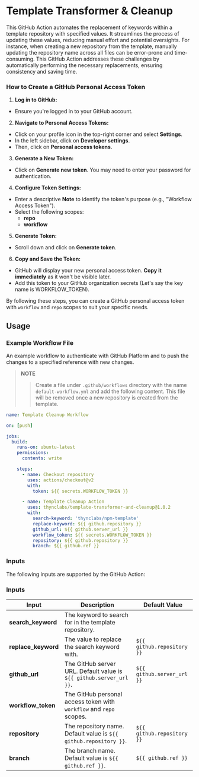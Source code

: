 # Template Transformer & Cleanup
This GitHub Action automates the replacement of keywords within a template repository with specified values. It streamlines the process of updating these values, reducing manual effort and potential oversights. For instance, when creating a new repository from the template, manually updating the repository name across all files can be error-prone and time-consuming. This GitHub Action addresses these challenges by automatically performing the necessary replacements, ensuring consistency and saving time.

### How to Create a GitHub Personal Access Token

1. **Log in to GitHub:**
  - Ensure you're logged in to your GitHub account.

2. **Navigate to Personal Access Tokens:**
  - Click on your profile icon in the top-right corner and select **Settings**.
  - In the left sidebar, click on **Developer settings**.
  - Then, click on **Personal access tokens**.

3. **Generate a New Token:**
  - Click on **Generate new token**. You may need to enter your password for authentication.

4. **Configure Token Settings:**
  - Enter a descriptive **Note** to identify the token's purpose (e.g., "Workflow Access Token").
  - Select the following scopes:
    - **repo**
    - **workflow**

5. **Generate Token:**
  - Scroll down and click on **Generate token**.

6. **Copy and Save the Token:**
  - GitHub will display your new personal access token. **Copy it immediately** as it won't be visible later.
  - Add this token to your GitHub organization secrets (Let's say the key name is WORKFLOW_TOKEN).

By following these steps, you can create a GitHub personal access token with `workflow` and `repo` scopes to suit your specific needs.

## Usage
### Example Workflow File
An example workflow to authenticate with GitHub Platform and to push the changes to a specified reference with new changes.
> **NOTE**
> > Create a file under `.github/workflows` directory with the name `default-workflow.yml` and add the following content. This file will be removed once a new repository is created from the template.

```yaml
name: Template Cleanup Workflow

on: [push]

jobs:
  build:
    runs-on: ubuntu-latest
    permissions:
      contents: write

    steps:
      - name: Checkout repository
        uses: actions/checkout@v2
        with:
          token: ${{ secrets.WORKFLOW_TOKEN }}

      - name: Template Cleanup Action
        uses: thynclabs/template-transformer-and-cleanup@1.0.2
        with:
          search-keyword: 'thynclabs/npm-template'
          replace-keyword: ${{ github.repository }}
          github_url: ${{ github.server_url }}
          workflow_token: ${{ secrets.WORKFLOW_TOKEN }}
          repository: ${{ github.repository }}
          branch: ${{ github.ref }}
```

### Inputs
The following inputs are supported by the GitHub Action:
### Inputs

| Input              | Description                                                                                   | Default Value                |
|--------------------|-----------------------------------------------------------------------------------------------|------------------------------|
| **search_keyword** | The keyword to search for in the template repository.                                         |                              |
| **replace_keyword**| The value to replace the search keyword with.                                                 | `${{ github.repository }}`   |
| **github_url**     | The GitHub server URL. Default value is `${{ github.server_url }}`.                           | `${{ github.server_url }}`   |
| **workflow_token** | The GitHub personal access token with `workflow` and `repo` scopes.                           |                              |
| **repository**     | The repository name. Default value is `${{ github.repository }}`.                             | `${{ github.repository }}`   |
| **branch**         | The branch name. Default value is `${{ github.ref }}`.                                        | `${{ github.ref }}`          |

